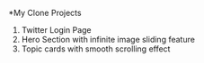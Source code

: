 *My Clone Projects

1. Twitter Login Page
2. Hero Section with infinite image sliding feature
3. Topic cards with smooth scrolling effect
